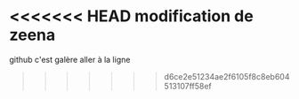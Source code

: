 <<<<<<< HEAD
modification de zeena 
=======
github c'est galère
aller à la ligne
>>>>>>> d6ce2e51234ae2f6105f8c8eb604513107ff58ef
